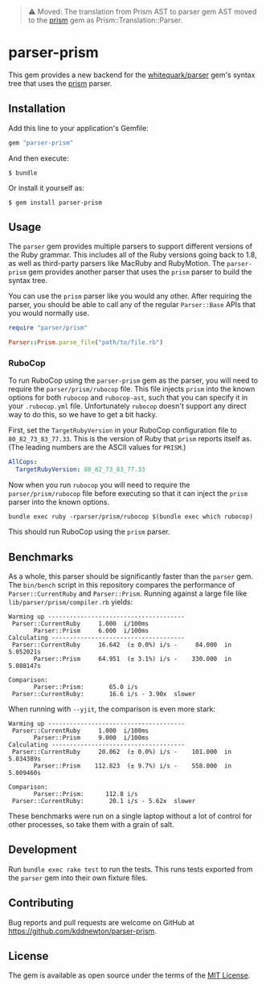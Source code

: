 > :warning: Moved: The translation from Prism AST to parser gem AST moved to the [prism](https://github.com/ruby/prism) gem as Prism::Translation::Parser.

# parser-prism

This gem provides a new backend for the [whitequark/parser](https://github.com/whitequark/parser) gem's syntax tree that uses the [prism](https://github.com/ruby/prism) parser.

## Installation

Add this line to your application's Gemfile:

```ruby
gem "parser-prism"
```

And then execute:

    $ bundle

Or install it yourself as:

    $ gem install parser-prism

## Usage

The `parser` gem provides multiple parsers to support different versions of the Ruby grammar. This includes all of the Ruby versions going back to 1.8, as well as third-party parsers like MacRuby and RubyMotion. The `parser-prism` gem provides another parser that uses the `prism` parser to build the syntax tree.

You can use the `prism` parser like you would any other. After requiring the parser, you should be able to call any of the regular `Parser::Base` APIs that you would normally use.

```ruby
require "parser/prism"

Parser::Prism.parse_file("path/to/file.rb")
```

### RuboCop

To run RuboCop using the `parser-prism` gem as the parser, you will need to require the `parser/prism/rubocop` file. This file injects `prism` into the known options for both `rubocop` and `rubocop-ast`, such that you can specify it in your `.rubocop.yml` file. Unfortunately `rubocop` doesn't support any direct way to do this, so we have to get a bit hacky.

First, set the `TargetRubyVersion` in your RuboCop configuration file to `80_82_73_83_77.33`. This is the version of Ruby that `prism` reports itself as. (The leading numbers are the ASCII values for `PRISM`.)

```yaml
AllCops:
  TargetRubyVersion: 80_82_73_83_77.33
```

Now when you run `rubocop` you will need to require the `parser/prism/rubocop` file before executing so that it can inject the `prism` parser into the known options.

```
bundle exec ruby -rparser/prism/rubocop $(bundle exec which rubocop)
```

This should run RuboCop using the `prism` parser.

## Benchmarks

As a whole, this parser should be significantly faster than the `parser` gem. The `bin/bench` script in this repository compares the performance of `Parser::CurrentRuby` and `Parser::Prism`. Running against a large file like `lib/parser/prism/compiler.rb` yields:

```
Warming up --------------------------------------
 Parser::CurrentRuby     1.000  i/100ms
       Parser::Prism     6.000  i/100ms
Calculating -------------------------------------
 Parser::CurrentRuby     16.642  (± 0.0%) i/s -     84.000  in   5.052021s
       Parser::Prism     64.951  (± 3.1%) i/s -    330.000  in   5.088147s

Comparison:
       Parser::Prism:       65.0 i/s
 Parser::CurrentRuby:       16.6 i/s - 3.90x  slower
```

When running with `--yjit`, the comparison is even more stark:

```
Warming up --------------------------------------
 Parser::CurrentRuby     1.000  i/100ms
       Parser::Prism     9.000  i/100ms
Calculating -------------------------------------
 Parser::CurrentRuby     20.062  (± 0.0%) i/s -    101.000  in   5.034389s
       Parser::Prism    112.823  (± 9.7%) i/s -    558.000  in   5.009460s

Comparison:
       Parser::Prism:      112.8 i/s
 Parser::CurrentRuby:       20.1 i/s - 5.62x  slower
```

These benchmarks were run on a single laptop without a lot of control for other processes, so take them with a grain of salt.

## Development

Run `bundle exec rake test` to run the tests. This runs tests exported from the `parser` gem into their own fixture files.

## Contributing

Bug reports and pull requests are welcome on GitHub at https://github.com/kddnewton/parser-prism.

## License

The gem is available as open source under the terms of the [MIT License](https://opensource.org/licenses/MIT).
